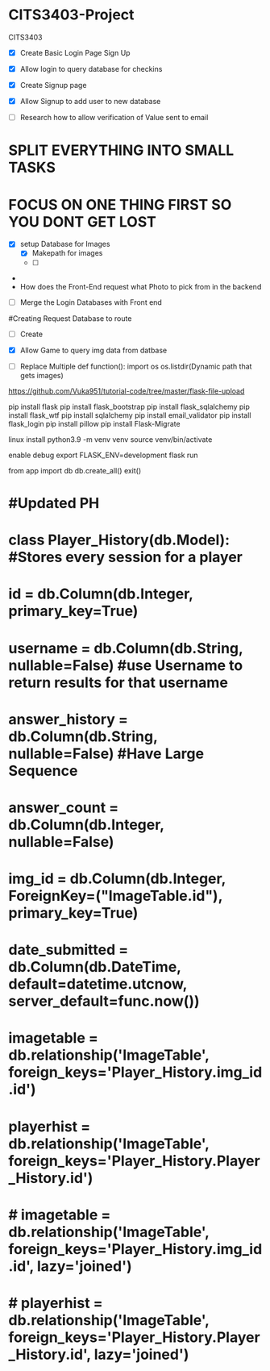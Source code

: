 # CITS3403-Project
CITS3403

- [X] Create Basic Login Page Sign Up
- [X] Allow login to query database for checkins

- [X] Create Signup page
- [X] Allow Signup to add user to new database
- [ ] Research how to allow verification of Value sent to email

# SPLIT EVERYTHING INTO SMALL TASKS
# FOCUS ON ONE THING FIRST SO YOU DONT GET LOST
- [X] setup Database for Images
    - [X] Makepath for images
    - [ ] 

* 
* How does the Front-End request what Photo to pick from in the backend

- [ ] Merge the Login Databases with Front end


#Creating Request Database to route
- [ ] Create 
- [x] Allow Game to query img data from datbase


- [ ] Replace Multiple 
def function():
    import os
    os.listdir(Dynamic path that gets images)


https://github.com/Vuka951/tutorial-code/tree/master/flask-file-upload

pip install flask
pip install flask_bootstrap
pip install flask_sqlalchemy
pip install flask_wtf
pip install sqlalchemy
pip install email_validator
pip install flask_login
pip install pillow
pip install Flask-Migrate


linux install
python3.9 -m venv venv
source venv/bin/activate

enable debug
export FLASK_ENV=development
flask run

from app import db
db.create_all()
exit()

# #Updated PH
# class Player_History(db.Model): #Stores every session for a player
#     id = db.Column(db.Integer, primary_key=True)
#     username = db.Column(db.String, nullable=False) #use Username to return results for that username
#     answer_history = db.Column(db.String, nullable=False) #Have Large Sequence
#     answer_count = db.Column(db.Integer, nullable=False)
#     img_id = db.Column(db.Integer, ForeignKey=("ImageTable.id"), primary_key=True)
#     date_submitted = db.Column(db.DateTime, default=datetime.utcnow, server_default=func.now())

#     imagetable = db.relationship('ImageTable', foreign_keys='Player_History.img_id.id')
#     playerhist = db.relationship('ImageTable', foreign_keys='Player_History.Player_History.id')

#     # imagetable = db.relationship('ImageTable', foreign_keys='Player_History.img_id.id', lazy='joined')
#     # playerhist = db.relationship('ImageTable', foreign_keys='Player_History.Player_History.id', lazy='joined')
